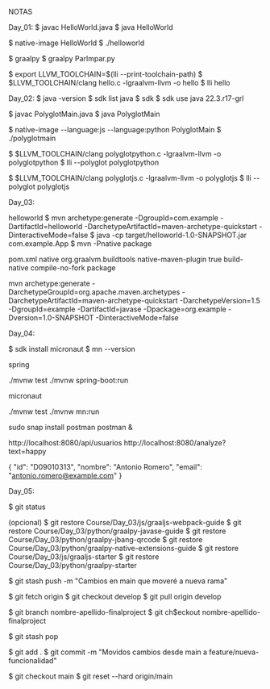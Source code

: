 NOTAS

Day_01:
$ javac HelloWorld.java 
$ java HelloWorld 

$ native-image HelloWorld
$ ./helloworld 

$ graalpy
$ graalpy ParImpar.py 

$ export LLVM_TOOLCHAIN=$(lli --print-toolchain-path)
$ $LLVM_TOOLCHAIN/clang hello.c -lgraalvm-llvm -o hello
$ lli hello

Day_02:
$ java -version
$ sdk list java
$ sdk
$ sdk use java 22.3.r17-grl

$ javac PolyglotMain.java 
$ java PolyglotMain

$ native-image --language:js --language:python PolyglotMain
$ ./polyglotmain 

$ $LLVM_TOOLCHAIN/clang polyglotpython.c -lgraalvm-llvm -o polyglotpython
$ lli --polyglot polyglotpython

$ $LLVM_TOOLCHAIN/clang polyglotjs.c -lgraalvm-llvm -o polyglotjs
$ lli --polyglot polyglotjs

Day_03:

helloworld
$ mvn archetype:generate -DgroupId=com.example -DartifactId=helloworld -DarchetypeArtifactId=maven-archetype-quickstart -DinteractiveMode=false
$ java -cp target/helloworld-1.0-SNAPSHOT.jar com.example.App
$ mvn -Pnative package

pom.xml
<profiles>
   <profile>
     <id>native</id>
     <build>
       <plugins>
         <plugin>
           <groupId>org.graalvm.buildtools</groupId>
           <artifactId>native-maven-plugin</artifactId>
           <extensions>true</extensions>
           <executions>
             <execution>
             <id>build-native</id>
               <goals>
                 <goal>compile-no-fork</goal>
               </goals>
               <phase>package</phase>
             </execution>
           </executions>
         </plugin>
       </plugins>
     </build>
   </profile>
 </profiles>

mvn archetype:generate -DarchetypeGroupId=org.apache.maven.archetypes -DarchetypeArtifactId=maven-archetype-quickstart -DarchetypeVersion=1.5 -DgroupId=example -DartifactId=javase -Dpackage=org.example -Dversion=1.0-SNAPSHOT -DinteractiveMode=false

Day_04:

$ sdk install micronaut
$ mn --version

spring

./mvnw test
./mvnw spring-boot:run

micronaut

./mvnw test
./mvnw mn:run

sudo snap install postman
postman &

http://localhost:8080/api/usuarios
http://localhost:8080/analyze?text=happy

{
  "id": "D09010313",
  "nombre": "Antonio Romero",
  "email": "antonio.romero@example.com"
}

Day_05: 

$ git status

(opcional)
$ git restore Course/Day_03/js/graaljs-webpack-guide 
$ git restore Course/Day_03/python/graalpy-javase-guide 
$ git restore Course/Day_03/python/graalpy-jbang-qrcode 
$ git restore Course/Day_03/python/graalpy-native-extensions-guide 
$ git restore Course/Day_03/js/graaljs-starter 
$ git restore Course/Day_03/python/graalpy-starter

$ git stash push -m "Cambios en main que moveré a nueva rama"

$ git fetch origin
$ git checkout develop
$ git pull origin develop

$ git branch nombre-apellido-finalproject
$ git ch$eckout nombre-apellido-finalproject

$ git stash pop

$ git add .
$ git commit -m "Movidos cambios desde main a feature/nueva-funcionalidad"

$ git checkout main
$ git reset --hard origin/main

